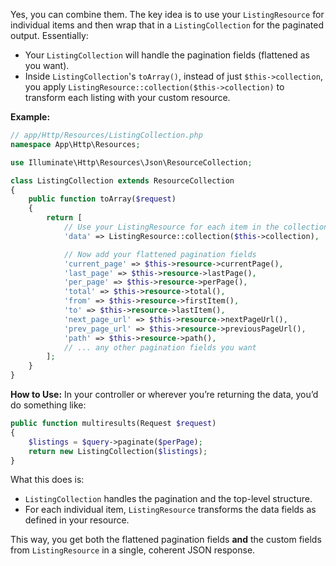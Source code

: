 Yes, you can combine them. The key idea is to use your `ListingResource` for individual items and then wrap that in a `ListingCollection` for the paginated output. Essentially:

- Your `ListingCollection` will handle the pagination fields (flattened as you want).
- Inside `ListingCollection`'s `toArray()`, instead of just `$this->collection`, you apply `ListingResource::collection($this->collection)` to transform each listing with your custom resource.

**Example:**

```php
// app/Http/Resources/ListingCollection.php
namespace App\Http\Resources;

use Illuminate\Http\Resources\Json\ResourceCollection;

class ListingCollection extends ResourceCollection
{
    public function toArray($request)
    {
        return [
            // Use your ListingResource for each item in the collection
            'data' => ListingResource::collection($this->collection),

            // Now add your flattened pagination fields
            'current_page' => $this->resource->currentPage(),
            'last_page' => $this->resource->lastPage(),
            'per_page' => $this->resource->perPage(),
            'total' => $this->resource->total(),
            'from' => $this->resource->firstItem(),
            'to' => $this->resource->lastItem(),
            'next_page_url' => $this->resource->nextPageUrl(),
            'prev_page_url' => $this->resource->previousPageUrl(),
            'path' => $this->resource->path(),
            // ... any other pagination fields you want
        ];
    }
}
```

**How to Use:**
In your controller or wherever you’re returning the data, you’d do something like:

```php
public function multiresults(Request $request)
{
    $listings = $query->paginate($perPage);
    return new ListingCollection($listings);
}
```

What this does is:

- `ListingCollection` handles the pagination and the top-level structure.
- For each individual item, `ListingResource` transforms the data fields as defined in your resource.

This way, you get both the flattened pagination fields **and** the custom fields from `ListingResource` in a single, coherent JSON response.
